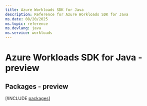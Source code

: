 ```yaml
---
title: Azure Workloads SDK for Java
description: Reference for Azure Workloads SDK for Java
ms.date: 08/20/2025
ms.topic: reference
ms.devlang: java
ms.service: workloads
---
```

# Azure Workloads SDK for Java - preview
## Packages - preview
[!INCLUDE [packages](workloads-index.md)]